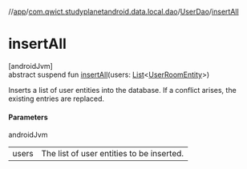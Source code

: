 //[app](../../../index.md)/[com.qwict.studyplanetandroid.data.local.dao](../index.md)/[UserDao](index.md)/[insertAll](insert-all.md)

# insertAll

[androidJvm]\
abstract suspend fun [insertAll](insert-all.md)(users: [List](https://kotlinlang.org/api/latest/jvm/stdlib/kotlin.collections/-list/index.html)&lt;[UserRoomEntity](../../com.qwict.studyplanetandroid.data.local.schema/-user-room-entity/index.md)&gt;)

Inserts a list of user entities into the database. If a conflict arises, the existing entries are replaced.

#### Parameters

androidJvm

| | |
|---|---|
| users | The list of user entities to be inserted. |
